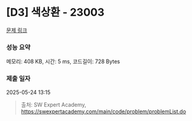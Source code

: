 # [D3] 색상환 - 23003 

[문제 링크](https://swexpertacademy.com/main/code/problem/problemDetail.do?contestProbId=AZROsPgqE88DFAWB) 

### 성능 요약

메모리: 408 KB, 시간: 5 ms, 코드길이: 728 Bytes

### 제출 일자

2025-05-24 13:15



> 출처: SW Expert Academy, https://swexpertacademy.com/main/code/problem/problemList.do